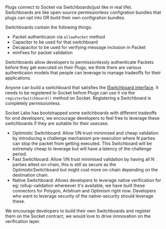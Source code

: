 Plugs connect to Socket via Switchboards(just like in real life). Switchboards are like open-source permissionless configration bundles that plugs can opt into OR build their own configration bundles.

Switchboards contain the following things:
- Packet authenticaion via `allowPacket` method
- Capacitor to be used for that switchboard
- Decapacitor to be used for verifying message inclusion in Packet
- minFees for packet validation

Switchboards allow developers to permissionlessly authenticate Packets before they get executed on their Plugs, we think there are various authenticaion models that people can leverage to manage tradeoffs for their applications. 

Anyone can build a switchboard that satisfies the [ISwitchboard interface](../../Dev%20Resources/Interfaces/ISwitchboard.md). It needs to be registered to Socket before Plugs can use it via the `registerSwitchboard()` method on Socket. Registering a Switchboard is completely permissionless. 

Socket Labs has bootstrapped some switchboards with different tradeoffs for end developers, we encourage developers to feel free to leverage these switchboards if they are suitable for their usecase.
- Optimistic Switchboard: Allow 1/N trust-minimised and cheap validation by introducing a challenge mechanism pre-execution where N parties can stop the packet from getting executed. This Switchboard will be extremely cheap to leverage but will have a latency of the challenge period. 
- Fast Switchboard: Allow 1/N trust minimised validation by having all N parties attest on-chain, this is still as secure as the OptimisticSwitchboard but might cost more on-chain depending on the destination chain.
- Native Switchboard: Allows developers to leverage native verification for eg: rollup-validation whereever it's available, we have built these connectors for Polygon, Arbitrum and Optimism right now. Developers who want to leverage security of the native-security should leverage these.

We encourage developers to build their own Switchboards and register them on the Socket contract, we would love to drive innnovation on the verification layer. 